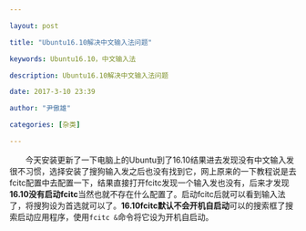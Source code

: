 ```yaml
---

layout: post

title: "Ubuntu16.10解决中文输入法问题"

keywords: Ubuntu16.10，中文输入法

description: Ubuntu16.10解决中文输入法问题

date: 2017-3-10 23:39

author: "尹傲雄"

categories: [杂类]

---
```

　　今天安装更新了一下电脑上的Ubuntu到了16.10结果进去发现没有中文输入发很不习惯，选择安装了搜狗输入发之后也没有找到它，网上原来的一下教程说是去fcitc配置中去配置一下，结果直接打开fcitc发现一个输入发也没有，后来才发现**16.10没有启动fcitc**当然也就不存在什么配置了。启动fcitc后就可以看到输入法了，将搜狗设为首选就可以了。**16.10fcitc默认不会开机自启动**可以的搜索框了搜索启动应用程序，使用`fcitc &`命令将它设为开机自启动。

